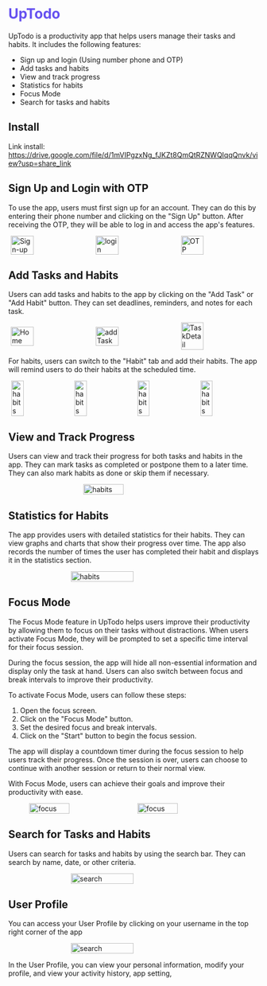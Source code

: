 # <h1 style="color:#6651f0"> UpTodo</h1>

UpTodo is a productivity app that helps users manage their tasks and habits. It includes the following features:

-   Sign up and login (Using number phone and OTP)
-   Add tasks and habits
-   View and track progress
-   Statistics for habits
-   Focus Mode
-   Search for tasks and habits

## Install

Link install: https://drive.google.com/file/d/1mVIPgzxNg_fJKZt8QmQtRZNWQIqqQnvk/view?usp=share_link

## Sign Up and Login with OTP

To use the app, users must first sign up for an account. They can do this by entering their phone number and clicking on the "Sign Up" button. After receiving the OTP, they will be able to log in and access the app's features.

<div style = "display: flex; gap: 20px;  flex-wrap: wrap; justify-content: center;
    align-items: center;">
    <img src="./snapshot/up-todo/Register.jpg" alt="Sign-up" style="width:30%;"/> 
    <img src="./snapshot/up-todo/Login.jpg" alt="login" style="width:30%;"/>
     <img src="./snapshot/up-todo/OTP.jpg" alt="OTP" style="width:30%;"/>
</div>

## Add Tasks and Habits

Users can add tasks and habits to the app by clicking on the "Add Task" or "Add Habit" button. They can set deadlines, reminders, and notes for each task.

<div style = "display: flex; gap: 20px;  flex-wrap: wrap;justify-content: center;
    align-items: center;">
    <img src="./snapshot/up-todo/Home.jpg" alt="Home" style="width:30%;"/> 
    <img src="./snapshot/up-todo/addTask.jpg" alt="addTask" style="width:30%;"/>
    <img src="./snapshot/up-todo/TaskDetail.jpg" alt="TaskDetail" style="width:30%;"/>
</div>

For habits, users can switch to the "Habit" tab and add their habits. The app will remind users to do their habits at the scheduled time.

<div style = "display: flex; gap: 16px;  flex-wrap: wrap;justify-content: center;
    align-items: center;">
    <img src="./snapshot/up-todo/Habits.jpg" alt="habits" style="width:22%;"/> 
    <img src="./snapshot/up-todo/Habit2.jpg" alt="habits" style="width:22%;"/>
    <img src="./snapshot/up-todo/Habit.jpg" alt="habits" style="width:22%;"/>
     <img src="./snapshot/up-todo/Habit3.jpg" alt="habits" style="width:22%;"/>
</div>

## View and Track Progress

Users can view and track their progress for both tasks and habits in the app. They can mark tasks as completed or postpone them to a later time. They can also mark habits as done or skip them if necessary.

<div style = "display: flex; gap: 16px;  flex-wrap: wrap;justify-content: center;
    align-items: center;">
     <img src="./snapshot/up-todo/Home.jpg" alt="habits" style="width:40%;"/>
</div>

## Statistics for Habits

The app provides users with detailed statistics for their habits. They can view graphs and charts that show their progress over time. The app also records the number of times the user has completed their habit and displays it in the statistics section.

<div style = "display: flex; gap: 16px;  flex-wrap: wrap;justify-content: center;
    align-items: center;">
     <img src="./snapshot/up-todo/Analytics.jpg" alt="habits" style="width:50%;"/>
</div>

## Focus Mode

The Focus Mode feature in UpTodo helps users improve their productivity by allowing them to focus on their tasks without distractions. When users activate Focus Mode, they will be prompted to set a specific time interval for their focus session.

During the focus session, the app will hide all non-essential information and display only the task at hand. Users can also switch between focus and break intervals to improve their productivity.

To activate Focus Mode, users can follow these steps:

1. Open the focus screen.
2. Click on the "Focus Mode" button.
3. Set the desired focus and break intervals.
4. Click on the "Start" button to begin the focus session.

The app will display a countdown timer during the focus session to help users track their progress. Once the session is over, users can choose to continue with another session or return to their normal view.

With Focus Mode, users can achieve their goals and improve their productivity with ease.

<div style = "display:flex; gap: 16px;  flex-wrap: wrap;justify-content: center;
    align-items: center;">
     <img src="./snapshot/up-todo/Focus.jpg" alt="focus" style="width:40%;"/>
     <img src="./snapshot/up-todo/focus2.jpg" alt="focus" style="width:40%;"/>
</div>

## Search for Tasks and Habits

Users can search for tasks and habits by using the search bar. They can search by name, date, or other criteria.

<div style = "display: flex; gap: 16px;  flex-wrap: wrap;justify-content: center;
    align-items: center;">
     <img src="./snapshot/up-todo/Search.jpg" alt="search" style="width:50%;"/>
</div>

## User Profile

You can access your User Profile by clicking on your username in the top right corner of the app

<div style = "display: flex; gap: 16px;  flex-wrap: wrap;justify-content: center;
    align-items: center;">
     <img src="./snapshot/up-todo/Profile.jpg" alt="search" style="width:50%;"/>
</div>

In the User Profile, you can view your personal information, modify your profile, and view your activity history, app setting,
